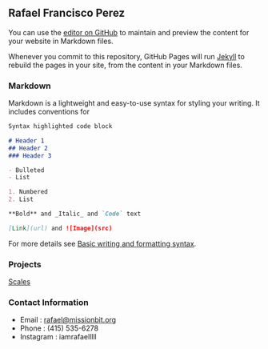 ## Rafael Francisco Perez

You can use the [editor on GitHub](https://github.com/IamRafaelllll/IamRafaelllll.github.io/edit/main/README.md) to maintain and preview the content for your website in Markdown files.

Whenever you commit to this repository, GitHub Pages will run [Jekyll](https://jekyllrb.com/) to rebuild the pages in your site, from the content in your Markdown files.

### Markdown

Markdown is a lightweight and easy-to-use syntax for styling your writing. It includes conventions for

```markdown
Syntax highlighted code block

# Header 1
## Header 2
### Header 3

- Bulleted
- List

1. Numbered
2. List

**Bold** and _Italic_ and `Code` text

[Link](url) and ![Image](src)
```

For more details see [Basic writing and formatting syntax](https://docs.github.com/en/github/writing-on-github/getting-started-with-writing-and-formatting-on-github/basic-writing-and-formatting-syntax).

### Projects

[Scales](https://github.com/IamRafaelllll/Scales)

### Contact Information

 - Email : rafael@missionbit.org
 - Phone : (415) 535-6278
 - Instagram : iamrafaelllll
